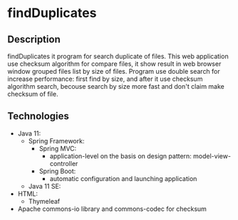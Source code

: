 # findDuplicates
## Description
findDuplicates it program for search duplicate of files. This web application use checksum algorithm for compare files, it show result in web browser window grouped files list by size of files. 
Program use double search for increase performance: first find by size, and after it use checksum algorithm search, becouse search by size more fast and don't claim make checksum of file.

## Technologies
- Java 11:
  - Spring Framework:
    - Spring MVC:
      - application-level on the basis on design pattern: model-view-controller
    - Spring Boot:
      - automatic configuration and launching application 
  - Java 11 SE:
- HTML:
  - Thymeleaf
- Apache commons-io library and commons-codec for checksum


